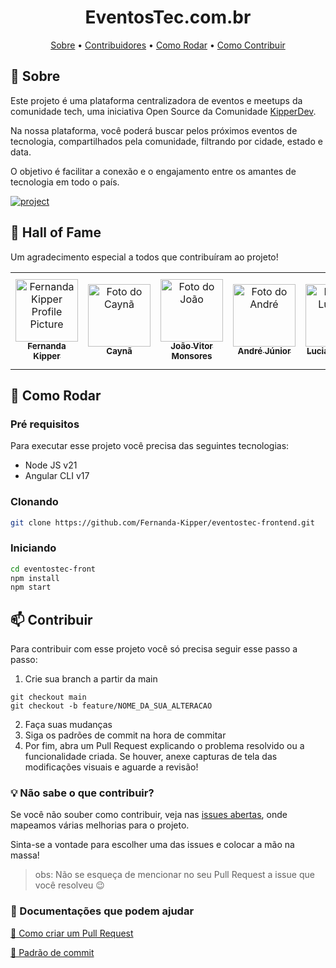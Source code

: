[PROJECT__BADGE]: https://img.shields.io/badge/📱Visite_nossa_plataforma-000?style=for-the-badge&logo=project
[PROJECT__URL]: eventostec.com.br

<h1 align="center" style="font-weight: bold;">EventosTec.com.br</h1>

<p align="center">
 <a href="#about">Sobre</a> • 
  <a href="#colab">Contribuidores</a> •
   <a href="#started">Como Rodar</a> • 
 <a href="#contribute">Como Contribuir</a>
</p>

<h2 id="started">📌 Sobre</h2>

Este projeto é uma plataforma centralizadora de eventos e meetups da comunidade tech, uma iniciativa Open Source da Comunidade [KipperDev](https://discord.gg/D5sStBByFr).

Na nossa plataforma, você poderá buscar pelos próximos eventos de tecnologia, compartilhados pela comunidade, filtrando por cidade, estado e data.

O objetivo é facilitar a conexão e o engajamento entre os amantes de tecnologia em todo o país.

[![project][PROJECT__BADGE]][PROJECT__URL]

<h2 id="colab">🤝 Hall of Fame</h2>

Um agradecimento especial a todos que contribuíram ao projeto!

<table>
  <tr>
    <td align="center">
      <a href="#">
        <img src="https://avatars.githubusercontent.com/u/61896274?v=4" width="100px;" alt="Fernanda Kipper Profile Picture"/><br>
        <sub>
          <b>Fernanda Kipper</b>
        </sub>
      </a>
    </td>
    <td align="center">
      <a href="https://github.com/DevN0t">
        <img src="https://avatars.githubusercontent.com/u/124280672?v=4" width="100px;" alt="Foto do Caynã"/><br>
        <sub>
          <b>Caynã</b>
        </sub>
      </a>
    </td>
    <td align="center">
      <a href="https://github.com/joaovitormp1998">
        <img src="https://avatars.githubusercontent.com/u/49036365?v=4" width="100px;" alt="Foto do João"/><br>
        <sub>
          <b>João Vitor Monsores</b>
        </sub>
      </a>
    </td>
    <td align="center">
      <a href="https://github.com/AnndreJunior">
        <img src="https://avatars.githubusercontent.com/u/138535113?v=4" width="100px;" alt="Foto do André"/><br>
        <sub>
          <b>André Júnior</b>
        </sub>
      </a>
    </td>
    <td align="center">
      <a href="https://github.com/emnesty">
        <img src="https://avatars.githubusercontent.com/u/7916851?v=4" width="100px;" alt="Foto do Luciano"/><br>
        <sub>
          <b>Luciano Clécio</b>
        </sub>
      </a>
    </td>
    <td align="center">
      <a href="https://github.com/carlloseduardo07">
        <img src="https://avatars.githubusercontent.com/u/80606019?v=4" width="100px;" alt="Foto do Carlos Eduardo Albuquerque"/><br>
        <sub>
          <b>Carlos Eduardo Albuquerque</b>
        </sub>
      </a>
    </td>
    <td align="center">
    <td align="center">
      <a href="https://github.com/LFzinn">
        <img src="https://avatars.githubusercontent.com/u/113461203?v=4" width="100px;" alt="Foto de Luiz Fernando"/><br>
        <sub>
          <b>Luiz Fernando Ferreira</b>
        </sub>
      </a>
    </td>
    <td align="center">
      <a href="https://github.com/gabriel-afg">
        <img src="https://avatars.githubusercontent.com/u/64044897?v=4" width="100px;" alt="Foto do Gabriel Augusto"/><br>
        <sub>
          <b>Gabriel Augusto</b>
        </sub>
      </a>
    </td>
    <td align="center">
      <a href="https://github.com/LivHelen12">
        <img src="https://avatars.githubusercontent.com/u/62712621?v=4" width="100px;" alt="Foto da Livia Helen"/><br>
        <sub>
          <b>Livia Helen</b>
        </sub>
      </a>
    </td>
  </tr>
</table>

<h2 id="started">🚀 Como Rodar</h2>

<h3>Pré requisitos</h3>

Para executar esse projeto você precisa das seguintes tecnologias:

- Node JS v21
- Angular CLI v17

<h3>Clonando</h3>

```bash
git clone https://github.com/Fernanda-Kipper/eventostec-frontend.git
```

<h3>Iniciando</h3>

```bash
cd eventostec-front
npm install
npm start
```

<h2 id="contribute">📫 Contribuir</h2>

Para contribuir com esse projeto você só precisa seguir esse passo a passo:

1. Crie sua branch a partir da main

```
git checkout main
git checkout -b feature/NOME_DA_SUA_ALTERACAO
```

2. Faça suas mudanças
3. Siga os padrões de commit na hora de commitar
4. Por fim, abra um Pull Request explicando o problema resolvido ou a funcionalidade criada. Se houver, anexe capturas de tela das modificações visuais e aguarde a revisão!

<h3>💡 Não sabe o que contribuir?</h2>

Se você não souber como contribuir, veja nas [issues abertas](https://github.com/Fernanda-Kipper/eventostec-frontend/issues), onde mapeamos várias melhorias para o projeto.

Sinta-se a vontade para escolher uma das issues e colocar a mão na massa!

> obs: Não se esqueça de mencionar no seu Pull Request a issue que você resolveu 😉

<h3>📝 Documentações que podem ajudar</h3>

[📝 Como criar um Pull Request](https://www.atlassian.com/br/git/tutorials/making-a-pull-request)

[💾 Padrão de commit](https://gist.github.com/joshbuchea/6f47e86d2510bce28f8e7f42ae84c716)
